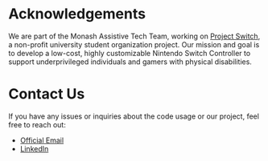 # Acknowledgements

We are part of the Monash Assistive Tech Team, working on [Project Switch](https://www.monatt.org/project-switch), a non-profit university student organization project. Our mission and goal is to develop a low-cost, highly customizable Nintendo Switch Controller to support underprivileged individuals and gamers with physical disabilities.

# Contact Us
If you have any issues or inquiries about the code usage or our project, feel free to reach out:
 - [Official Email](matt@monash.edu)
 - [LinkedIn](https://www.linkedin.com/company/matt-monash/)

